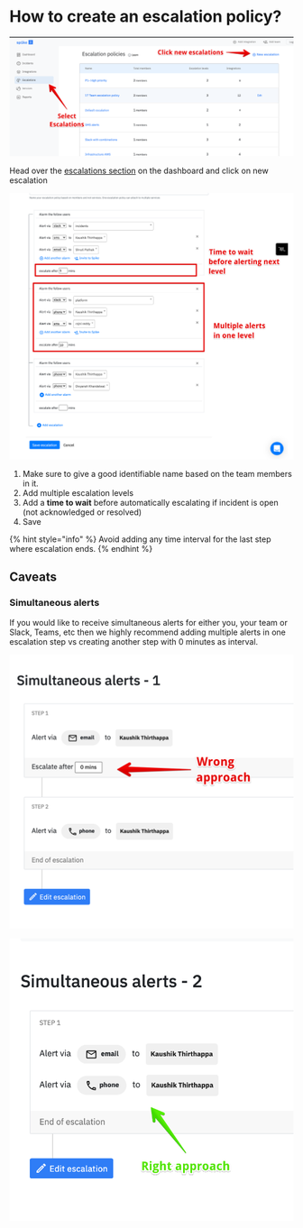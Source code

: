 # How to create an escalation policy?



![Select escalations from sidebar](../.gitbook/assets/howto-1.png)

Head over the [escalations section](https://app.spike.sh/escalations) on the dashboard and click on new escalation

![An example escalation policy ](../.gitbook/assets/howto-2.png)

1. Make sure to give a good identifiable name based on the team members in it.
2. Add multiple escalation levels
3. Add a **time to wait** before automatically escalating if incident is open \(not acknowledged or resolved\)
4. Save

{% hint style="info" %}
Avoid adding any time interval for the last step where escalation ends. 
{% endhint %}

## Caveats

### Simultaneous alerts

If you would like to receive simultaneous alerts for either you, your team or Slack, Teams, etc then we highly recommend adding multiple alerts in one escalation step vs creating another step with 0 minutes as interval. 

![Avoid 0 minutes interval](../.gitbook/assets/simultaneous-alerts-wrong.png)

![](../.gitbook/assets/simultaneous-alerts-right.png)


